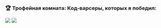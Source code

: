### 🏆 Трофейная комната: Код-варсеры, которых я победил:
<img src="https://www.codewars.com/users/fiendrsy/badges/large" />
<img src="https://www.codewars.com/users/sbbrant/badges/large" />

